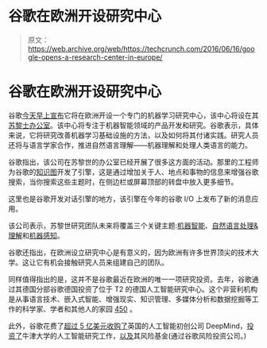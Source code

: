 # 谷歌在欧洲开设研究中心 

> 原文：<https://web.archive.org/web/https://techcrunch.com/2016/06/16/google-opens-a-research-center-in-europe/>

# 谷歌在欧洲开设研究中心

谷歌[今天早上宣布](https://web.archive.org/web/20221204181457/https://research.googleblog.com/2016/06/announcing-google-research-europe.html)它将在欧洲开设一个专门的机器学习研究中心，该中心将设在其[苏黎士办公室](https://web.archive.org/web/20221204181457/https://picasaweb.google.com/115256683569729121957/ZurichOfficePhotos)。该中心将专注于机器智能领域的产品开发和研究。谷歌表示，具体来说，它将研究改善机器学习基础设施的方法，以及如何将其付诸实践。研究人员还将与语言学家合作，推进自然语言理解——机器理解和处理人类语言的能力。

谷歌指出，该公司在苏黎世的办公室已经开展了很多这方面的活动。那里的工程师为谷歌的[知识图](https://web.archive.org/web/20221204181457/https://www.google.com/intl/es419/insidesearch/features/search/knowledge.html)开发了引擎，这是通过增加关于人、地点和事物的信息来增强谷歌搜索，当你搜索这些主题时，在侧边栏或屏幕顶部的转盘中放入更多细节。

这里也是谷歌开发对话引擎的地方，该引擎在今年的谷歌 I/O 上发布了新的消息应用。

该公司表示，苏黎世研究团队未来将覆盖三个关键主题:[机器智能](https://web.archive.org/web/20221204181457/http://research.google.com/pubs/MachineIntelligence.html)、[自然语言处理&理解](https://web.archive.org/web/20221204181457/http://research.google.com/pubs/NaturalLanguageProcessing.html)和[机器感知](https://web.archive.org/web/20221204181457/http://research.google.com/pubs/MachinePerception.html)。

谷歌还指出，在欧洲设立研究中心是有意义的，因为欧洲有许多世界顶尖的技术大学。这让它有机会接触研究人员来组建自己的团队。

同样值得指出的是，这并不是谷歌最近在欧洲的唯一一项研究投资。去年，谷歌通过其德国分部谷歌德国投资了位于 T2 的德国人工智能研究中心。这个非营利机构是从事语言技术、嵌入式智能、增强现实、知识管理、多媒体分析和数据挖掘等工作的科学家、学者和其他人的家园 [450](https://web.archive.org/web/20221204181457/https://global.handelsblatt.com/edition/279/ressort/companies-markets/article/silicon-valley-comes-to-saarland) 。

此外，谷歌花费了[超过 5 亿美元收购了](https://web.archive.org/web/20221204181457/https://beta.techcrunch.com/2014/01/26/google-deepmind/)英国的人工智能初创公司 DeepMind，[投资了](https://web.archive.org/web/20221204181457/https://beta.techcrunch.com/2014/10/23/googles-deepmind-acqui-hires-two-ai-teams-in-the-uk-partners-with-oxford/)牛津大学的人工智能研究工作，[以及](https://web.archive.org/web/20221204181457/http://blogs.wsj.com/digits/2015/06/19/google-ventures-invests-in-oxford-university-venture-fund/)其风险基金(通过谷歌风险投资公司。)